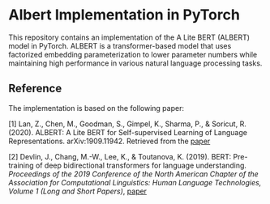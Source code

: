 
# Albert Implementation in PyTorch

This repository contains an implementation of the A Lite BERT (ALBERT) model in PyTorch. ALBERT is a transformer-based model that uses factorized embedding parameterization to lower parameter numbers while maintaining high performance in various natural language processing tasks.

## Reference

The implementation is based on the following paper:

[1] Lan, Z., Chen, M., Goodman, S., Gimpel, K., Sharma, P., & Soricut, R. (2020). ALBERT: A Lite BERT for Self-supervised Learning of Language Representations. arXiv:1909.11942. Retrieved from the [paper](https://arxiv.org/pdf/1909.11942.pdf)

[2] Devlin, J., Chang, M.-W., Lee, K., & Toutanova, K. (2019). BERT: Pre-training of deep bidirectional transformers for language understanding. *Proceedings of the 2019 Conference of the North American Chapter of the Association for Computational Linguistics: Human Language Technologies, Volume 1 (Long and Short Papers)*, [paper](https://arxiv.org/abs/1810.04805)
